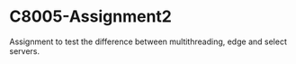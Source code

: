 # C8005-Assignment2
Assignment to test the difference between multithreading, edge and select servers.
